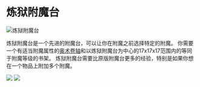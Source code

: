# 炼狱附魔台
![炼狱附魔台](block:betterwithmods:infernal_enchanter)

炼狱附魔台是一个先进的附魔台，可以让你在附魔之前选择特定的附魔。
你需要一个有适当附魔属性的[奥术卷轴](../items/arcane_scrolls.md)和以炼狱附魔台为中心的17x17x17范围内的等同于附魔等级的书架。
炼狱附魔台需要比原版附魔台更多的经验，特别是如果你想在一个物品上附加多个附魔。

![](betterwithmods:docs/imgs/infernal_enchanter.png)
![](https://betterwithmods.github.io/Documentation/imgs/infernal_enchanter.png)
